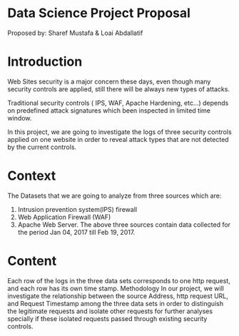 Data Science Project Proposal 
=============================

Proposed by: 
Sharef Mustafa & Loai Abdallatif    


                                           
# Introduction

Web Sites security is a major concern these days, even though many security controls are applied, still there will be always new types of attacks.

Traditional security controls ( IPS, WAF, Apache Hardening, etc…) depends on predefined attack signatures which been inspected in limited time window.

In this project, we are going to investigate the logs of three security controls applied on one website in order to reveal attack types that are not detected by the current controls. 

# Context

The Datasets that we are going to analyze from three sources which are:
1.	Intrusion prevention system(IPS) firewall
2.	Web Application Firewall (WAF)
3.	Apache Web Server.
The above three sources contain data collected for the period Jan 04, 2017 till Feb 19, 2017. 

# Content

Each row of the logs in the three data sets corresponds to one http request, and each row has its own time stamp.
Methodology
In our project, we will investigate the relationship between the source Address, http request URL, and Request Timestamp among the three data sets in order to distinguish the legitimate requests and isolate other requests for further analyses specially if these isolated requests passed through existing security controls. 
